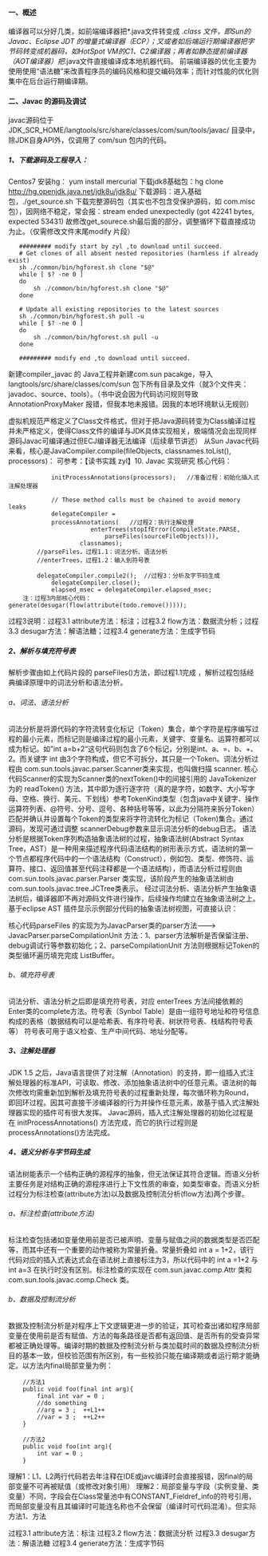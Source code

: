 #### 一、概述
编译器可以分好几类，如前端编译器把*.java文件转变成 *.class 文件，即Sun的 Javac、Eclipse JDT 的增量式编译器（ECP）；又或者如后端运行期编译器把字节码转变成机器码，如HotSpot VM的C1、C2编译器；再者如静态提前编译器（AOT编译器）把*.java文件直接编译成本地机器代码。
前端编译器的优化主要为使用使用“语法糖”来改善程序员的编码风格和提交编码效率；而针对性能的优化则集中在后台运行期编译期。

#### 二、Javac 的源码及调试
javac源码位于 JDK_SCR_HOME/langtools/src/share/classes/com/sun/tools/javac/ 目录中，除JDK自身API外，仅调用了 com/sun 包内的代码。
##### 1、下载源码及工程导入：
Centos7 安装hg：  yum install mercurial 
         下载jdk8基础包：hg clone http://hg.openjdk.java.net/jdk8u/jdk8u/
         下载源码：进入基础包，./get_source.sh  下载完整源码包（其实也不包含受保护源码，如 com.misc包），因网络不稳定，常会报：stream ended unexpectedly (got 42241 bytes, expected 53431)
故修改get_sourece.sh最后面的部分，调整循环下载直接成功为止。（仅需修改文件末尾modify 片段）
 ```
	######### modify start by zyl ,to download until succeed.
	# Get clones of all absent nested repositories (harmless if already exist)
	sh ./common/bin/hgforest.sh clone "$@"
	while [ $? -ne 0 ]
	do
		sh ./common/bin/hgforest.sh clone "$@"
	done

	# Update all existing repositories to the latest sources
 	sh ./common/bin/hgforest.sh pull -u
	while [ $? -ne 0 ]
	do
		sh ./common/bin/hgforest.sh pull -u
	done

	######### modify end ,to download until succeed.

```

新建compiler_javac 的 Java工程并新建com.sun pacakge，导入langtools/src/share/classes/com/sun 包下所有目录及文件（就3个文件夹：javadoc、source、tools）。（书中说会因为代码访问规则导致 AnnotationProxyMaker 报错，但我本地未报错。因我的本地环境默认无规则）
 
虚拟机规范严格定义了Class文件格式，但对于把Java源码转变为Class编译过程并未严格定义，使得Class文件的编译与JDK具体实现相关，极端情况会出现同样源码Javac可编译通过但ECJ编译器无法编译（后续章节讲述）
从Sun Javac代码来看，核心是JavaCompiler.compile(fileObjects, classnames.toList(), processors)：
可参考：【读书实践 zyl】10. Javac 实现研究
核心代码：
```try {
            initProcessAnnotations(processors);   //准备过程：初始化插入式注解处理器

            // These method calls must be chained to avoid memory leaks
            delegateCompiler =
  		    processAnnotations(   //过程2：执行注解处理
                       enterTrees(stopIfError(CompileState.PARSE, 			
                           parseFiles(sourceFileObjects))),
                    classnames);
	    //parseFiles，过程1.1：词法分析、语法分析
	    //enterTrees，过程1.2：输入到符号表

  	    delegateCompiler.compile2();  //过程3：分析及字节码生成
            delegateCompiler.close();
            elapsed_msec = delegateCompiler.elapsed_msec;
	注：过程3内部核心代码：generate(desugar(flow(attribute(todo.remove()))));   

```
过程3说明：过程3.1 attribute方法：标注；过程3.2 flow方法：数据流分析；过程3.3 desugar方法：解语法糖；过程3.4 generate方法：生成字节码

##### 2、解析与填充符号表
解析步骤由如上代码片段的 parseFiles()方法，即过程1.1完成 ，解析过程包括经典编译原理中的词法分析和语法分析。
###### a、词法、语法分析
词法分析是将源代码的字符流转变化标记（Token）集合，单个字符是程序编写过程的最小元素，而标记则是编译过程的最小元素，关键字、变量名、运算符都可以成为标记。如”int a=b+2“这句代码则包含了6个标记，分别是int、a、=、b、+、2。而关键字 int 由3个字符构成，但它不可拆分，其只是一个Token。词法分析过程由 com.sun.tools.javac.parser.Scanner类来实现，也叫做扫描 scanner.
核心代码Scanner的实现为Scanner类的nextToken()中的间接引用的 JavaTokenizer 为的 readToken() 方法，其中即为逐行逐字符（真的是字符，如数字、大小写字母、空格、换行、美元、下划线）参考TokenKind类型（包含java中关键字、操作运算符列表、@符号、分号、逗号、各种括号等等，以此为分隔符来拆分Token）匹配并确认并设置每个Token的类型来将字符流转化为标记（Token)集合。通过源码，发现可通过调整 scannerDebug参数来显示词法分析的debug日志。
语法分析是根据Token序列构造抽象语法树的过程，抽象语法树(Abstract Syntax Tree，AST）是一种用来描述程序代码语法结构的树形表示方式，语法树的第一个节点都程序代码中的一个语法结构（Construct），例如包、类型、修饰符、运算符、接口、返回值甚至代码注释都是一个语法结构），而语法分析过程则由 com.sun.tools.javac.parser.Parser 类实现，该阶段产生的抽象语法树由com.sun.tools.javac.tree.JCTree类表示。
经过词法分析、语法分析产生抽象语法树后，编译器即不再对源码文件进行操作，后续操作均建立在抽象语法树之上。
基于eclipse AST 插件显示示例部分代码的抽象语法树视图，可直接认识：
 
核心代码parseFiles 的实现为为JavacParser类的parser方法---> JavacParser.parseCompilationUnit 方法：1、parser方法解析是否保留注册、debug调试行等参数初始化；2、parseCompilationUnit 方法则根据标记Token的类型循环遍历填充完成 ListBuffer<JCTree>。
###### b、填充符号表
词法分析、语法分析之后即是填充符号表，对应 enterTrees 方法间接依赖的Enter类的complete方法。符号表（Synbol Table）是由一组符号地址和符号信息构成的表格（数据结构可以是哈希表、有序符号表、树状符号表、栈结构符号表等）
符号表可用于语义检查、生产中间代码、地址分配等。
##### 3、注解处理器
JDK 1.5 之后，Java语言提供了对注解（Annotation）的支持，即一组插入式注解处理器的标准API，可读取、修改、添加抽象语法树中的任意元素。语法树的每次修改均需重新加到解析及填充符号表的过程重新处理，每次循环称为Round，即回环过程。因其可直接干涉编译器的行为并操作任意元素，故基于插入式注解处理器实现的插件可有很大发挥。
Javac源码，插入式注解处理器的初始化过程是在 initProcessAnnotations() 方法完成，而它的执行过程则是 processAnnotations()方法完成。
##### 4、语义分析与字节码生成
语法树能表示一个结构正确的源程序的抽象，但无法保证其符合逻辑。而语义分析主要任务是对结构正确的源程序进行上下文性质的审查，如类型审查。而语义分析过程分为标注检查(attribute方法)以及数据及控制流分析(flow方法)两个步骤。
###### a、标注检查(attribute方法)
标注检查包括诸如变量使用前是否已被声明、变量与赋值之间的数据类型是否匹配等，而其中还有一个重要的动作被称为常量折叠。常量折叠如  int a = 1+2，该行代码对应的插入式表达式会在语法树上直接标注为3，所以代码中的 int a =1+2  与 int a=3 在执行时没有区别。标注检查的实现在 com.sun.javac.comp.Attr 类和 com.sun.tools.javac.comp.Check 类。
###### b、数据及控制流分析
数据及控制流分析是对程序上下文逻辑更进一步的验证，其可检查出诸如程序局部变量在使用前是否有赋值、方法的每条路径是否都有返回值、是否所有的受查异常都被正确处理等。编译时期的数据及控制流分析与类加载时间的数据及控制流分析目的基本一致，但校验范围有所区别，有一些校验只能在编译期或者运行期才能确定。以方法内final局部变量为例：
```language
	//方法1
	public void foo(final int arg){
		final int var = 0 ;
		//do something
		//arg = 3 ;  ++L1++
		//var = 3 ;  ++L2++
	}
	
	//方法2
	public void foo(int arg){
		int var = 0 ;
	}
```
理解1：L1、L2两行代码若去年注释在IDE或javc编译时会直接报错，因final的局部变量不可再被赋值（或修改对象引用）
理解2：局部变量与字段（实例变量、类变量）不同，字段会在Class常量池中有CONSTANT_Fieldref_info的符号引用，而局部变量没有且其编译时可能连名称也不会保留（编译时可代码混淆）。但实际方法1、方法



过程3.1 attribute方法：标注
过程3.2 flow方法：数据流分析
过程3.3 desugar方法：解语法糖
过程3.4 generate方法：生成字节码


	